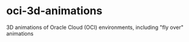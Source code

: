# oci-3d-animations
3D animations of Oracle Cloud (OCI) environments, including "fly over" animations
